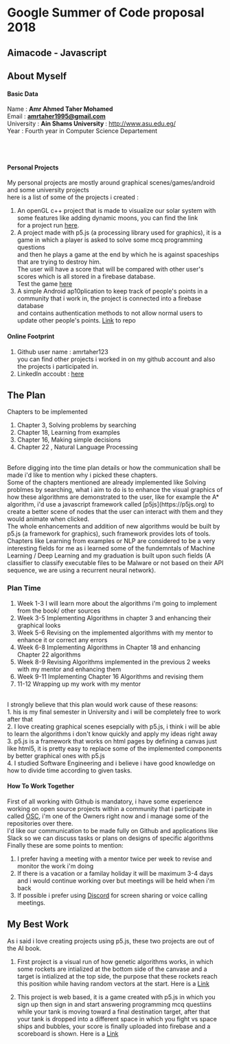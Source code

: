 # Google Summer of Code proposal 2018

## Aimacode - Javascript

## About Myself
#### Basic Data

Name : <b> Amr Ahmed Taher Mohamed </b> <br>
Email : <b> amrtaher1995@gmail.com </b> <br>
University : <b> Ain Shams University </b> : http://www.asu.edu.eg/ <br>
Year : Fourth year in Computer Science Departement <br>

<br><br>

#### Personal Projects
My personal projects are mostly around graphical scenes/games/android and some university projects <br>
here is a list of some of the projects i created :
1. An openGL c++ project that is made to visualize our solar system with some features like adding dynamic moons, you can find the link <br>
for a project run <a href="https://www.youtube.com/watch?v=cSYD7hUOuoc&t=2s">here</a>.
2. A project made with p5.js (a processing library used for graphics), it is a game in which a player is asked to solve some mcq programming questions <br> and then he plays a game at the end by which he is against spaceships that are trying to destroy him.<br>
The user will have a score that will be compared with other user's scores which is all stored in a firebase database. <br>
Test the game [here](https://github.com/Open-Source-Community/TanksAlgo)
3. A simple Android ap10plication to keep track of people's points in a community that i work in, the project is connected into a firebase database <br> and contains authentication methods to not allow normal users to update other people's points. [Link](https://github.com/Open-Source-Community/MohsensManager) to repo

#### Online Footprint
1. Github user name : amrtaher123
<br> you can find other projects i worked in on my github account and also the projects i participated in.
2. LinkedIn accoubt : [here](https://www.linkedin.com/in/amr-taher-442228140/)

## The Plan
Chapters to be implemented <br>
1. Chapter 3, Solving problems by searching
2. Chapter 18, Learning from examples
3. Chapter 16, Making simple decisions
4. Chapter 22 , Natural Language Processing
<br>
Before digging into the time plan details or how the communication shall be made i'd like to mention why i picked these chapters.<br>
Some of the chapters mentioned are already implemented like Solving problmes by searching, what i aim to do is to enhance the visual 
graphics of how these algorithms are demonstrated to the user, like for example the A* algorithm, i'd use a javascript framework called 
   [p5js](https://p5js.org) to create a better scene of nodes that the user can interact with them and they would animate when clicked.<br>
The whole enhancements and addition of new algorithms would be built by p5.js (a framework for graphics), such framework provides lots of tools.<br>
Chapters like Learning from examples or NLP are considered to be a very interesting fields for me as i learned some of the fundemntals of Machine Learning / Deep Learning and my graduation is built upon such fields (A classifier to classify executable files to be Malware or not based on their API sequence, we are using a recurrent neural network).<br>
 
### Plan Time
1. Week 1-3 I will learn more about the algorithms i'm going to implement from the book/ other sources
2. Week 3-5 Implementing Algorithms in chapter 3 and enhancing their graphical looks
3. Week 5-6 Revising on the implemented algorithms with my mentor to enhance it or correct any errors
4. Week 6-8 Implementing Algorithms in Chapter 18 and enhancing Chapter 22 algorithms
5. Week 8-9 Revising Algorithms implemented in the previous 2 weeks with my mentor and enhancing them
6. Week 9-11 Implementing Chapter 16 Algorithms and revising them 
7. 11-12 Wrapping up my work with my mentor

<br>
 I strongly believe that this plan would work cause of these reasons:<br>
1.  his is my final semester in University and i will be completely free to work after that <br>
2. I love creating graphical scenes esepcially with p5.js, i think i will be able to learn the algorithms i don't know quickly and apply my ideas right away <br>
3. p5.js is a framework that works on html pages by defining a canvas just like html5, it is pretty easy to replace some of the implemented components by better graphical ones with p5.js <br>
4. I studied Software Engineering and i believe i have good knowledge on how to divide time according to given tasks.<br>


#### How To Work Together 
First of all working with Github is mandatory, i have some experience working on open source projects within a community that i participate in called [OSC](https://github.com/Open-Source-Community), i'm one of the Owners right now and i manage some of the repositories over there. <br>
I'd like our communication to be made fully on Github and applications like Slack so we can discuss tasks or plans on designs of specific algorithms <br>
Finally these are some points to mention:
1. I prefer having a meeting with a mentor twice per week to revise and monitor the work i'm doing
2. If there is a vacation or a familay holiday it will be maximum 3-4 days and i would continue working over but meetings will be held when i'm back 
3. If possible i prefer using [Discord](https://discordapp.com/) for screen sharing or voice calling meetings.


## My Best Work
As i said i love creating projects using p5.js, 
these two projects are out of the AI book.

1. First project is a visual run of how genetic algorithms works, in which some rockets are intialized at the bottom side of the canvase
and a target is intialized at the top side, the purpose that these rockets reach this position while having random vectors at the start. Here is a [Link](https://github.com/amrtaher1234/Genetic-Algorithm-Fun-with-p5.js)

2. This project is web based, it is a game created with p5.js in which you sign up then sign in and start answering programming mcq questiins while your tank is moving toward a final destination target, after that your tank is dropped into a different space in which you fight vs space ships and bubbles, your score is finally uploaded into firebase and a scoreboard is shown. Here is a [Link](https://github.com/amrtaher1234/TanksAlgo)


